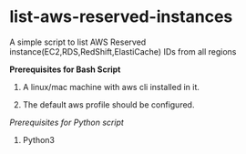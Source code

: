 # list-aws-reserved-instances

A simple script to list AWS Reserved instance(EC2,RDS,RedShift,ElastiCache) IDs from all regions

**Prerequisites for Bash Script**

1. A linux/mac machine with aws cli installed in it. 

2. The default aws profile should be configured.

*Prerequisites for Python script*

1. Python3
